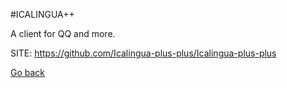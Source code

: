 #ICALINGUA++

 A client for QQ and more.

 SITE: https://github.com/Icalingua-plus-plus/Icalingua-plus-plus

 [Go back](https://portable-linux-apps.github.io/apps.html)
